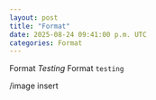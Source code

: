 ```yaml
---
layout: post
title: "Format"
date: 2025-08-24 09:41:00 p.m. UTC
categories: Format
---
```

Format *Testing* Format ```testing```

/image
insert
